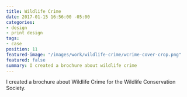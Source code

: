 ```yaml
---
title: Wildlife Crime
date: 2017-01-15 16:56:00 -05:00
categories:
- design
- print design
tags:
- case
position: 11
featured-image: "/images/work/wildlife-crime/wcrime-cover-crop.png"
featured: false
summary: I created a brochure about wildlife crime
---
```


I created a brochure about Wildlife Crime for the Wildlife Conservation Society.
